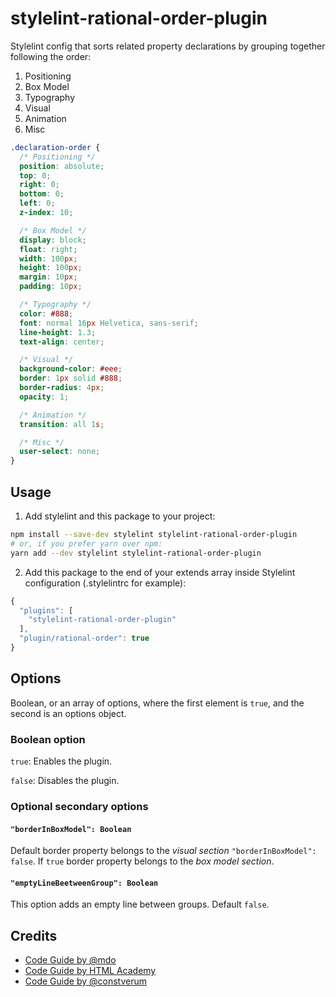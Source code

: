 # stylelint-rational-order-plugin

Stylelint config that sorts related property declarations by grouping together following the order:

1.  Positioning
2.  Box Model
3.  Typography
4.  Visual
5.  Animation
6.  Misc

```css
.declaration-order {
  /* Positioning */
  position: absolute;
  top: 0;
  right: 0;
  bottom: 0;
  left: 0;
  z-index: 10;

  /* Box Model */
  display: block;
  float: right;
  width: 100px;
  height: 100px;
  margin: 10px;
  padding: 10px;

  /* Typography */
  color: #888;
  font: normal 16px Helvetica, sans-serif;
  line-height: 1.3;
  text-align: center;

  /* Visual */
  background-color: #eee;
  border: 1px solid #888;
  border-radius: 4px;
  opacity: 1;

  /* Animation */
  transition: all 1s;

  /* Misc */
  user-select: none;
}
```

## Usage

1.  Add stylelint and this package to your project:

```bash
npm install --save-dev stylelint stylelint-rational-order-plugin
# or, if you prefer yarn over npm:
yarn add --dev stylelint stylelint-rational-order-plugin
```

2.  Add this package to the end of your extends array inside Stylelint
    configuration (.stylelintrc for example):

```javascript
{
  "plugins": [
    "stylelint-rational-order-plugin"
  ],
  "plugin/rational-order": true
}
```

## Options

Boolean, or an array of options, where the first element is `true`, and the second is an options object.

### Boolean option

`true`: Enables the plugin.

`false`: Disables the plugin.

### Optional secondary options

#### `"borderInBoxModel": Boolean`

Default border property belongs to the *visual section* `"borderInBoxModel": false`. If `true` border property belongs to the *box model section*.

#### `"emptyLineBeetweenGroup": Boolean`

This option adds an empty line between groups. Default `false`.


## Credits

* [Code Guide by @mdo](http://codeguide.co/)
* [Code Guide by HTML Academy](https://github.com/htmlacademy/codeguide)
* [Code Guide by @constverum](https://github.com/constverum/stylelint-config-rational-order)
